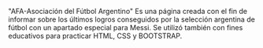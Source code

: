 "AFA-Asociación del Fútbol Argentino" Es una página creada con el fin de informar sobre los últimos logros conseguidos por la selección argentina de fútbol con un apartado especial para Messi.
Se utilizó también con fines educativos para practicar HTML, CSS y BOOTSTRAP.
